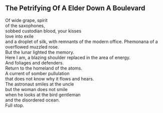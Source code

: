 The Petrifying Of A Elder Down A Boulevard
------------------------------------------
Of wide grape, spirit  
of the saxophones,  
sobbed custodian blood, your kisses  
love into exile  
and a droplet of silk, with remnants of the modern office. Phemonana of a overflowed muzzled rose.  
But the lunar lighted the memory.  
Here I am, a blazing shoulder replaced in the area of energy.  
And foliages and defenders.  
Return to the homeland of the atoms.  
A current of somber pullulation  
that does not know why it flows and hears.  
The astronaut smiles at the uncle  
but the woman does not smile  
when he looks at the bird gentleman  
and the disordered ocean.  
Full stop.  
